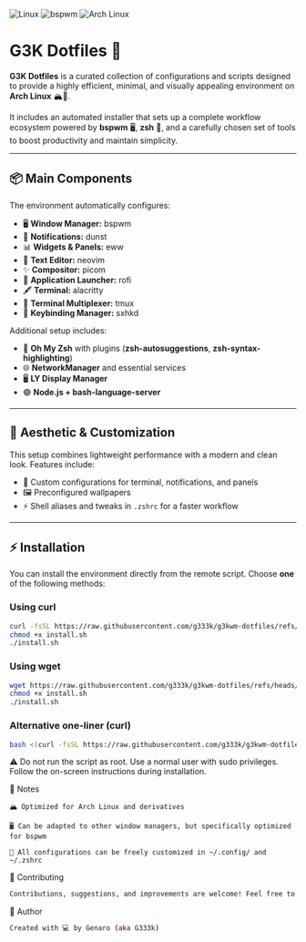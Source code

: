 ![Linux](https://img.shields.io/badge/Linux-FCC624?style=for-the-badge&logo=linux&logoColor=black)
![bspwm](https://img.shields.io/badge/bspwm-1e1e2e?style=for-the-badge&logo=bspwm&logoColor=white)
![Arch Linux](https://img.shields.io/badge/Arch%20Linux-1793D1?style=for-the-badge&logo=arch-linux&logoColor=white)
# G3K Dotfiles 🚀

**G3K Dotfiles** is a curated collection of configurations and scripts designed to provide a highly efficient, minimal, and visually appealing environment on **Arch Linux** 🏔️🐧.

It includes an automated installer that sets up a complete workflow ecosystem powered by **bspwm** 🖥️, **zsh** 🐚, and a carefully chosen set of tools to boost productivity and maintain simplicity.

---

## 📦 Main Components

The environment automatically configures:

- 🖥️ **Window Manager:** bspwm  
- 🔔 **Notifications:** dunst  
- 📊 **Widgets & Panels:** eww  
- 📝 **Text Editor:** neovim  
- ✨ **Compositor:** picom  
- 🚀 **Application Launcher:** rofi  
- 🖋️ **Terminal:** alacritty  
- 🔀 **Terminal Multiplexer:** tmux  
- 🎹 **Keybinding Manager:** sxhkd  

Additional setup includes:

- 🐚 **Oh My Zsh** with plugins (**zsh-autosuggestions**, **zsh-syntax-highlighting**)  
- 🌐 **NetworkManager** and essential services  
- 🖥️ **LY Display Manager**  
- 🟢 **Node.js + bash-language-server**

---

## 🎨 Aesthetic & Customization

This setup combines lightweight performance with a modern and clean look. Features include:

- 🎨 Custom configurations for terminal, notifications, and panels  
- 🖼️ Preconfigured wallpapers  
- ⚡ Shell aliases and tweaks in `.zshrc` for a faster workflow  

---

## ⚡ Installation

You can install the environment directly from the remote script. Choose **one** of the following methods:

### Using curl

```bash
curl -fsSL https://raw.githubusercontent.com/g333k/g3kwm-dotfiles/refs/heads/main/install.sh -o install.sh
chmod +x install.sh
./install.sh
```

### Using wget
```bash
wget https://raw.githubusercontent.com/g333k/g3kwm-dotfiles/refs/heads/main/install.sh -O install.sh
chmod +x install.sh
./install.sh
```

### Alternative one-liner (curl)
```bash
bash <(curl -fsSL https://raw.githubusercontent.com/g333k/g3kwm-dotfiles/refs/heads/main/install.sh)
```


⚠️ Do not run the script as root. Use a normal user with sudo privileges.
Follow the on-screen instructions during installation.

📌 Notes

    🏔️ Optimized for Arch Linux and derivatives

    🖥️ Can be adapted to other window managers, but specifically optimized for bspwm

    🔧 All configurations can be freely customized in ~/.config/ and ~/.zshrc

🤝 Contributing
```bash
Contributions, suggestions, and improvements are welcome! Feel free to open an issue or a pull request.
```

👤 Author
```bash
Created with 💻 by Genaro (aka G333k)
```

